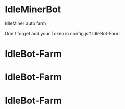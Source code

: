 # IdleMinerBot
IdleMiner auto farm

Don't forget add your Token in config.js# IdleBot-Farm
# IdleBot-Farm
# IdleBot-Farm
# IdleBot-Farm
